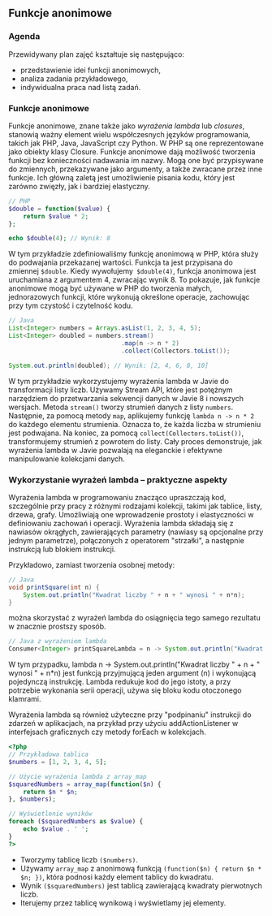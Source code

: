 ## Funkcje anonimowe

### Agenda
Przewidywany plan zajęć kształtuje się następująco:
* przedstawienie idei funkcji anonimowych,
* analiza zadania przykładowego,
* indywidualna praca nad listą zadań.

### Funkcje anonimowe

Funkcje anonimowe, znane także jako _wyrażenia lambda_ lub _closures_, stanowią ważny element wielu współczesnych języków programowania, takich jak PHP, Java, JavaScript czy Python. W PHP są one reprezentowane jako obiekty klasy Closure. Funkcje anonimowe dają możliwość tworzenia funkcji bez konieczności nadawania im nazwy. Mogą one być przypisywane do zmiennych, przekazywane jako argumenty, a także zwracane przez inne funkcje. Ich główną zaletą jest umożliwienie pisania kodu, który jest zarówno zwięzły, jak i bardziej elastyczny.

```php
// PHP
$double = function($value) {
    return $value * 2;
};

echo $double(4); // Wynik: 8
```

W tym przykładzie zdefiniowaliśmy funkcję anonimową w PHP, która służy do podwajania przekazanej wartości. Funkcja ta jest przypisana do zmiennej `$double`. Kiedy wywołujemy` $double(4)`, funkcja anonimowa jest uruchamiana z argumentem 4, zwracając wynik 8. To pokazuje, jak funkcje anonimowe mogą być używane w PHP do tworzenia małych, jednorazowych funkcji, które wykonują określone operacje, zachowując przy tym czystość i czytelność kodu.

```java
// Java
List<Integer> numbers = Arrays.asList(1, 2, 3, 4, 5);
List<Integer> doubled = numbers.stream()
                               .map(n -> n * 2)
                               .collect(Collectors.toList());

System.out.println(doubled); // Wynik: [2, 4, 6, 8, 10]
```

W tym przykładzie wykorzystujemy wyrażenia lambda w Javie do transformacji listy liczb. Używamy Stream API, które jest potężnym narzędziem do przetwarzania sekwencji danych w Javie 8 i nowszych wersjach. Metoda `stream()` tworzy strumień danych z listy `numbers`. Następnie, za pomocą metody `map`, aplikujemy funkcję `lambda n -> n * 2` do każdego elementu strumienia. Oznacza to, że każda liczba w strumieniu jest podwajana. Na koniec, za pomocą `collect(Collectors.toList())`, transformujemy strumień z powrotem do listy. Cały proces demonstruje, jak wyrażenia lambda w Javie pozwalają na eleganckie i efektywne manipulowanie kolekcjami danych.

### Wykorzystanie wyrażeń lambda – praktyczne aspekty

Wyrażenia lambda w programowaniu znacząco upraszczają kod, szczególnie przy pracy z różnymi rodzajami kolekcji, takimi jak tablice, listy, drzewa, grafy. Umożliwiają one wprowadzenie prostoty i elastyczności w definiowaniu zachowań i operacji. Wyrażenia lambda składają się z nawiasów okrągłych, zawierających parametry (nawiasy są opcjonalne przy jednym parametrze), połączonych z operatorem "strzałki", a następnie instrukcją lub blokiem instrukcji.

Przykładowo, zamiast tworzenia osobnej metody:

```java
// Java
void printSquare(int n) {
    System.out.println("Kwadrat liczby " + n + " wynosi " + n*n);
}
```

można skorzystać z wyrażeń lambda do osiągnięcia tego samego rezultatu w znacznie prostszy sposób.

```java
// Java z wyrażeniem lambda
Consumer<Integer> printSquareLambda = n -> System.out.println("Kwadrat liczby " + n + " wynosi " + n*n);
```

W tym przypadku, lambda n -> System.out.println("Kwadrat liczby " + n + " wynosi " + n*n) jest funkcją przyjmującą jeden argument (n) i wykonującą pojedynczą instrukcję. Lambda redukuje kod do jego istoty, a przy potrzebie wykonania serii operacji, używa się bloku kodu otoczonego klamrami.

Wyrażenia lambda są również użyteczne przy "podpinaniu" instrukcji do zdarzeń w aplikacjach, na przykład przy użyciu addActionListener w interfejsach graficznych czy metody forEach w kolekcjach. 

```php
<?php
// Przykładowa tablica
$numbers = [1, 2, 3, 4, 5];

// Użycie wyrażenia lambda z array_map
$squaredNumbers = array_map(function($n) {
    return $n * $n;
}, $numbers);

// Wyświetlenie wyników
foreach ($squaredNumbers as $value) {
    echo $value . ' ';
}
?>
```

* Tworzymy tablicę liczb `($numbers)`.
* Używamy `array_map` z anonimową funkcją `(function($n) { return $n * $n; })`, która podnosi każdy element tablicy do kwadratu.
* Wynik `($squaredNumbers)` jest tablicą zawierającą kwadraty pierwotnych liczb.
* Iterujemy przez tablicę wynikową i wyświetlamy jej elementy.